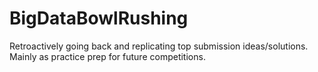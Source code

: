 # BigDataBowlRushing
Retroactively going back and replicating top submission ideas/solutions. Mainly as practice prep for future competitions.
